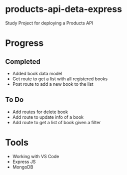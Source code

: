 # products-api-deta-express

Study Project for deploying a Products API

# Progress

## Completed

- Added book data model
- Get route to get a list with all registered books
- Post route to add a new book to the list

## To Do

- Add routes for delete book
- Add route to update info of a book
- Add route to get a list of book given a filter

# Tools

- Working with VS Code
- Express JS
- MongoDB
